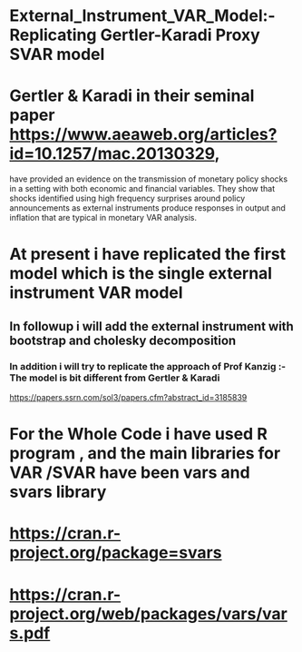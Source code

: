 # External_Instrument_VAR_Model:- Replicating Gertler-Karadi Proxy SVAR model

# Gertler & Karadi in their seminal paper https://www.aeaweb.org/articles?id=10.1257/mac.20130329, 
have provided an evidence on the transmission of monetary policy shocks in a setting with both economic and financial variables. They show that shocks identified using high frequency surprises around policy announcements as external instruments produce responses in output and inflation that are typical in monetary VAR analysis. 

# At present i have replicated the first model which is the single external instrument VAR model  
## In followup i will add the external instrument with bootstrap and cholesky decomposition

### In addition i will try to replicate the approach of Prof Kanzig  :- The model is bit different from Gertler & Karadi 
https://papers.ssrn.com/sol3/papers.cfm?abstract_id=3185839




 # For the  Whole Code i have used R program , and the main libraries for VAR /SVAR have been vars and svars library
 # https://cran.r-project.org/package=svars
 # https://cran.r-project.org/web/packages/vars/vars.pdf
 








